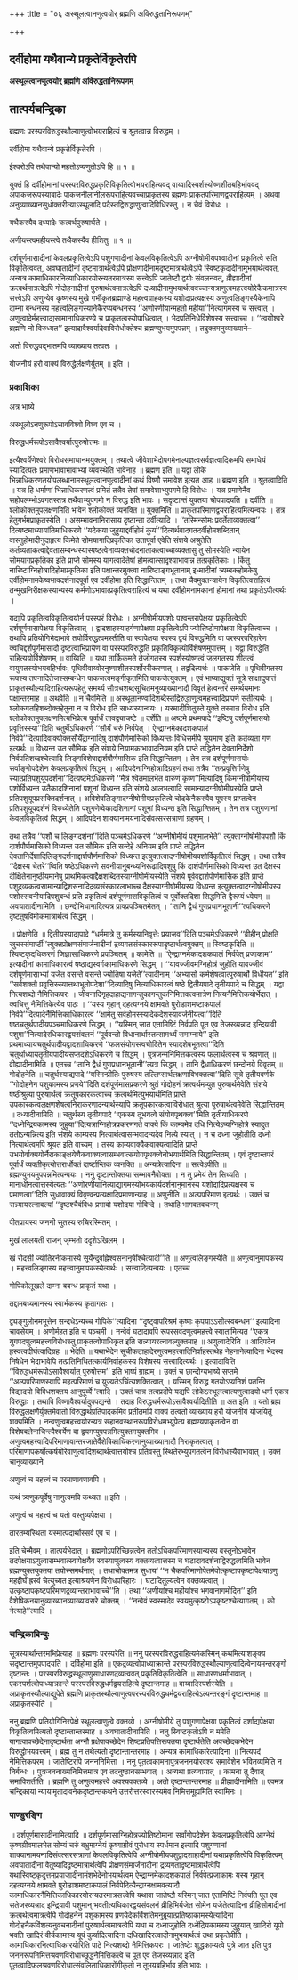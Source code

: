 +++
title = "०६ अस्थूलत्वानणुत्वयोर् ब्रह्मणि अविरुद्धतानिरूपणम्"

+++


## दर्वीहोमा यथैवान्ये प्रकृतेर्विकृतेरपि

**अस्थूलत्वानणुत्वयोर् ब्रह्मणि अविरुद्धतानिरूपणम्**

## **तात्पर्यचन्द्रिका**

ब्रह्मणः परस्परविरुद्धस्थौल्याणुत्वोभयराहित्यं च श्रुतत्वान्न विरुद्धम् ।

दर्वीहोमा यथैवान्ये प्रकृतेर्विकृतेरपि ।

ईश्वरोऽपि तथैवान्यो महतोऽप्यणुतोऽपि हि ॥ १ ॥

युक्तं हि दर्वीहोमानां परस्परविरुद्धप्रकृतिविकृतित्वोभयराहित्यवद् वाय्वादिस्पर्शस्योष्णशीतबहिर्भाववद् अपाकजरूपस्याबादेः पाकजनीलानीलरूपराहित्यवच्चाप्राकृतस्य ब्रह्मणः प्राकृतपरिमाणद्वयराहित्यम् । अथवा अनुव्याख्यानसुधोक्तरीत्याऽस्थूलादि पदैस्तद्विरुद्धाणुत्वादिविधिरस्तु । न चैवं विरोधः ।

यथैकस्यैव दध्यादेः क्रत्वर्थपुरुषार्थते ।

अणीयस्त्वमहीयस्त्वे तथैकस्यैव हीशितुः ॥ १ ॥

दर्शपूर्णमासादीनां केवलप्रकृतित्वेऽपि पशुगणादीनां केवलविकृतित्वेऽपि अग्नीषोमीयपश्वादीनां प्रकृतित्वे सति विकृतित्ववत्, अवघातादीनां दृष्टमात्रार्थत्वेऽपि प्रोक्षणादीनामदृष्टमात्रार्थत्वेऽपि स्विष्टकृदादीनामुभयार्थत्ववत्, अन्यत्र कामाधिकारनित्याधिकारयोरन्यतरमात्रस्य सत्त्वेऽपि जातेष्टौ द्वयोः संवलनवत्, व्रीह्यादीनां क्रत्वर्थमात्रत्वेऽपि गोदोहनादीनां पुरुषार्थत्वमात्रत्वेऽपि दध्यादीनामुभयार्थत्ववच्चान्यत्राणुत्वमहत्त्वयोरेकैकमात्रस्य सत्त्वेऽपि अणुन्येव कृष्णस्य मुखे गर्भीकृतब्रह्माण्डे महत्त्वग्राहकस्य यशोदाप्रत्यक्षस्य अणुत्वलिङ्गस्यैकेनापि दाम्ना बन्धनस्य महत्त्वलिङ्गस्यानेकैरप्यबन्धनस्य ‘‘अणोरणीयान्महतो महीया’’नित्यागमस्य च सत्त्वात् । अणुत्वादेर्महत्त्वाद्यसामानाधिकरण्ये च प्राकृतत्वस्योपाधित्वात् । भेदप्रतिनिधेर्विशेषस्य सत्त्वाच्च ॥ ‘‘त्वयीश्वरे ब्रह्मणि नो विरुध्यत’’ इत्यादावैश्वर्यादेवाविरोधोक्तेश्च ब्रह्मण्युभयमुपपन्नम् । तदुक्तमनुव्याख्याने–

अतो विरुद्धवद्भातमपि व्याख्याय तत्वतः ।

योजनीयं हरौ वाक्यं विरुद्धैर्लक्षणैर्युतम् ॥ इति ।

### **प्रकाशिका**

अत्र भाष्ये

अस्थूलोऽनणुरूपोऽसावविश्वो विश्व एव च ।

विरुद्धधर्मरूपोऽसावैश्वर्यात्पुरुषोत्तमः ॥

इत्यैश्वर्येणेश्वरे विरोधसमाधानमयुक्तम् । तथात्वे जीवेशाभेदोपगमेनाल्पज्ञत्वसर्वज्ञत्वादिकमपि समाधेयं स्यादित्यतः प्रमाणभावाभावाभ्यां व्यवस्थेति भावेनाह ॥ ब्रह्मण इति ॥ यद्वा लोके भिन्नाधिकरणतयोपलब्धानामस्थूलत्वानणुत्वादीनां कथं विष्णौ समावेश इत्यत आह ॥ ब्रह्मण इति ॥ श्रुतत्वादिति ॥ यत्र हि धर्माणां भिन्नाधिकरणत्वं प्रमितं तत्रैव तेषां समावेशाभ्युपगमे हि विरोधः । यत्र प्रमाणेनैव सहोपलम्भोऽवगतस्तत्र तथैवाभ्युपगमो न विरुद्ध इति भावः । सदृष्टान्तं युक्तया चोपपादयति ॥ दर्वीति ॥ श्लोकोक्तमुपलक्षणमिति भावेन श्लोकोक्तं व्यनक्ति ॥ युक्तमिति ॥ प्राकृतपरिमाणद्वयराहित्यमित्यन्वयः । तत्र हेतुगर्भमप्राकृतस्येति । असम्भावनानिरासाय दृष्टान्ता दर्वीत्यादि । ‘‘तस्मिन्सोमः प्रवर्तेताव्यक्तत्वा’’ दित्यष्टमाध्यायांतिमाधिकरणे ‘‘यदेकया जुहुयाद्दर्वीहोमं कुर्या’’दित्यर्थवादगतदर्वीहोमशब्दितान् वास्तुहोमादीनुदाहृत्य किमेते सोमयागादिप्रकृतिका उतापूर्वा एवेति संशये अश्रुतेति कर्तव्यताकत्वाद्देवतासम्बन्धस्यास्पष्टत्वेनाव्यक्तचोदनाताकत्वाच्चाव्यक्तासु तु सोमस्येति न्यायेन सोमयागप्रकृतिका इति प्राप्ते सोमस्य यागत्वादेतेषां होमत्वात्सादृश्याभावान्न तत्प्रकृतिकाः । किंतु नारिष्टाग्निहोत्रादिहोमप्रकृतिका इति पक्षान्तरमुक्त्वा नारिष्टाङ्गभूतानाम् इध्मादीनां त्र्यम्बकहोमकेषु दर्वीहोमनामकेष्वभावदर्शनादपूर्वा एव दर्वीहोमा इति सिद्धान्तितम् । तथा चैवमुक्तन्यायेन विकृतित्वराहित्यं तन्मुखनिरीक्षकस्यान्यस्य कर्मणोऽभावात्प्रकृतित्वराहित्यं च यथा दर्वीहोमनामकानां होमानां तथा प्रकृतेऽपीत्यर्थः ।

यद्यपि प्रकृतित्वविकृतित्वयोर्न परस्परं विरोधः । अग्नीषोमीयपशोः पश्वन्तरापेक्षया प्रकृतित्वेऽपि दर्शपूर्णमासापेक्षया विकृतित्वात् । द्वादशाहस्याहर्गणापेक्षया प्रकृतित्वेऽपि ज्योतिष्टोमापेक्षया विकृतित्वाच्च । तथापि प्रतियोगिभेदाभावे तयोर्विरुद्धत्वमस्तीति वा स्वापेक्षया स्वस्य द्वयं विरुद्धमिति वा परस्परपरिहारेण क्वचिद्दर्शपूर्णमासादौ दृष्टत्वाभिप्रायेण वा परस्परविरुद्धेति प्रकृतिविकृत्योर्विशेषणमुपात्तम् । यद्वा विरुद्धेति राहित्ययोर्विशेषणम् ॥ वाय्विति ॥ यथा तार्किकमते तेजोगतस्य स्पर्शस्योष्णत्वं जलगतस्य शीतत्वं वायुगतस्योभयबहिर्भावः, पृथिवीवाय्वोरनुष्णाशीतस्पर्शोररीकरणात् । तद्वदित्यर्थः ॥ पाकजेति ॥ पृथिवीगतस्य रूपस्य तपनादितेजस्सम्बन्धेन पाकजत्वमङ्गीकृतमिति पाकजेत्युक्तम् । एवं भाष्याद्युक्तं सूत्रे साक्षादुपात्तं प्राकृतस्थौल्यादिराहित्यरूपहेतुं समर्थ्य सौत्रचशब्दसूचितमनुव्याख्यानादौ विवृतं हेत्वन्तरं समर्थयमानः पक्षान्तरमाह ॥ अथवेति ॥ न चैवमिति ॥ अस्थूलानण्वादिशब्दैस्तद्विरुद्धाणुत्वमहत्त्वादिप्रापणे सतीत्यर्थः । श्लोकगतहिशब्दोक्तहेतुना न च विरोध इति साध्यस्यान्वयः । यस्मादीशितुस्ते युक्ते तस्मान्न विरोध इति श्लोकोक्तमुपलक्षणमित्यभिप्रेत्य पूर्वार्धं तावद्व्याचष्टे ॥ दर्शेति ॥ अष्टमे प्रथमपादे ‘‘इष्टिषु दर्शपूर्णमासयोः प्रवृत्तिस्स्या’’दिति चतुर्थेऽधिकरणे ‘‘सौर्यं चरुं निर्वपेत् । ऐन्द्राग्नमेकादशकपालं निर्वपे’’दित्यादिवाक्योक्तसौर्येंद्राग्नादिषु दार्शपौर्णमासिको विध्यन्तः विधिसमीपे श्रूयमाण इति कर्तव्यता गण इत्यर्थः ॥ विध्यन्त उत सौमिक इति संशये नियामकाभावादनियम इति प्राप्ते तद्धितेन देवतानिर्देशो निर्वपतिशब्दश्चेत्यादि लिङ्गविशेषाद्दार्शपौर्णमासिक इति सिद्धान्तितम् । तेन तत्र दर्शपूर्णमासयोः सर्वाङ्गोपदेशेन केवलप्रकृतित्वं सिद्धम् । आदिपदेनाग्निहोत्रादिग्रहणं तथा तत्रैव ‘‘तत्प्रवृत्तिर्गणेषु स्यात्प्रतिपशुयूपदर्शना’’दित्यष्टमेऽधिकरणे ‘‘मैत्रं श्वेतमालभेत वारुणं कृष्ण’’मित्यादिषु किमग्नीषोमीयस्य पशोर्विध्यन्त उतैकादशिनानां पशूनां विध्यन्त इति संशये आलभत्यादि सामान्यादग्नीषोमीयस्येति प्राप्ते प्रतिपशुयूपप्रसक्तिदर्शनात् । अविशेषलिङ्गादग्नीषोमीयप्रकृतित्वे चोदकेनैकस्यैव यूपस्य प्राप्तत्वेन प्रतिपशुयूपदर्शनं विरुध्येतेति पशुगणेष्वेकादशिनानां पशूनां विध्यन्त इति सिद्धान्तितम् । तेन तत्र पशुगणानां केवलविकृतित्वं सिद्धम् । आदिपदेन शाक्यानामयनादिसंवत्सरसत्राणां ग्रहणम् ।

तथा तत्रैव ‘‘पशौ च लिङ्गदर्शना’’दिति पञ्चमेऽधिकरणे ‘‘अग्नीषोमीयं पशुमालभेते’’ त्युक्ताग्नीषोमीयपशौ किं दार्शपौर्णमासिको विध्यन्त उत सौमिक इति सन्देहे अनियम इति प्राप्ते तद्धितेन देवतानिर्देशादिलिङ्गदर्शनाद्दार्शपौर्णमासिको विध्यन्त इत्युक्तत्वादग्नीषोमीयपशोर्विकृतित्वं सिद्धम् । तथा तत्रैव ‘‘दैक्षस्य चेतरे’’ष्विति षष्ठेऽधिकरणे सवनीयानुबन्ध्यनिरूढादिपशुषु किं दार्शपौर्णमासिको विध्यन्त उत दैक्षस्य दीक्षितेनानुष्ठीयमानेषु प्राथमिकत्वाद्दैक्षशब्दितस्याग्नीषोमीयस्येति संशये पूर्ववद्दार्शपौर्णमासिक इति प्राप्ते पशुद्रव्यकत्वसामान्याद्विशसनादिद्रव्यसंस्कारलाभाच्च दैक्षस्याग्नीषोमीयस्य विध्यन्त इत्युक्तत्वादग्नीषोमीयस्य पशोस्सवनीयादिपशुबन्धं प्रति प्रकृतित्वं दर्शपूर्णमासविकृतित्वं च पूर्वोक्तदिशा सिद्धमिति द्वैरूप्यं ध्येयम् ॥ अवघातादीनामिति ॥ छन्दोभिधानादित्यत्र प्राक्प्रपञ्चितमेतत् । ‘‘तानि द्वैधं गुणप्रधानभूतानी’’त्यधिकरणे दृष्टतुषविमोकमात्रार्थत्वं सिद्धम् ।

॥ प्रोक्षणेति ॥ द्वितीयस्याद्यपादे ‘‘धर्ममात्रे तु कर्मस्यानिवृत्तेः प्रयाजव’’दिति पञ्चमेऽधिकरणे ‘‘व्रीहीन् प्रोक्षति स्रुचस्संमार्ष्टी’’त्युक्तप्रोक्षणसंमार्जनादीनां द्रव्यगतसंस्काररूपादृष्टार्थत्वमुक्तम् ॥ स्विष्टकृदिति ॥ स्विष्टकृदधिकरणं जिज्ञासाधिकरणे प्रपञ्चितम् ॥ कामेति ॥ ‘‘ऐन्द्राग्नमेकादशकपालं निर्वपेत् प्रजाकाम’’ इत्यादीनां कामाधिकारत्वं षष्ठाद्यस्वर्गकामाधिकरणे सिद्धम् । ‘‘यावज्जीवमग्निहोत्रं जुहोति यावज्जीवं दर्शपूर्णमासाभ्यां यजेत वसन्ते वसन्ते ज्योतिषा यजेते’’त्यादीनाम् ‘‘अभ्यासो कर्मशेषत्वात्पुरुषार्थो विधीयत’’ इति ‘‘सर्वशक्तौ प्रवृत्तिस्स्यात्तथाभूतोपदेशा’’दित्यादिषु नित्याधिकारत्वं षष्ठे द्वितीयपादे तृतीयपादे च सिद्धम् । यद्वा नित्यशब्दो नैमित्तिकपरः । जीवनादिगृहदाहाद्यनागन्तुकागन्तुकनिमित्तवत्त्वमात्रेण नित्यनैमित्तिकयोर्भेदात् । क्वचित्तु नैमित्तिकेत्येव पाठः । ‘‘यस्य गृहान् दहत्यग्नये क्षामवते पुरोडाशमष्टाकपालं निर्वपे’’दित्यादेर्नैमित्तिकाधिकारत्वं ‘‘क्षामेतु सर्वहोमस्स्यादेकदेशस्यावर्जनीयत्वा’’दिति षष्ठचतुर्थपादीयपञ्चमाधिकरणे सिद्धम् । ‘‘यस्मिन् जात एतामिष्टिं निर्वपति पूत एव तेजस्व्यन्नाद इन्द्रियावी पशुमा’’नित्यादेरधिकारद्वयसंवलनं ‘‘पूर्ववन्तो विधानार्थास्तत्सामर्थ्यं समाम्नाये’’ इति प्रथमाध्यायचतुर्थपादीयद्वादशाधिकरणे ‘‘फलसंयोगस्त्वचोदितेन स्यादशेषभूतत्वा’’दिति चतुर्थाध्यायतृतीयपादीयसप्तदशेऽधिकरणे च सिद्धम् । पुत्रजन्मनिमित्तकत्वस्य फलार्थत्वस्य च श्रवणात् ॥ व्रीह्यादीनामिति ॥ एतच्च ‘‘तानि द्वैधं गुणप्रधानभूतानी’’त्यत्र सिद्धम् । तानि द्वैधाधिकरणं छन्दोनये विवृतम् ॥ गोदोहनेति ॥ चतुर्थस्याद्यपादे ‘‘यस्मिन्प्रीतिः पुरुषस्य तल्लिप्सार्थलक्षणाविभक्तत्वा’’दिति सूत्रे तृतीयवर्णके ‘‘गोदोहनेन पशुकामस्य प्रणये’’दिति दर्शपूर्णमासप्रकरणे श्रुतं गोदोहनं क्रत्वर्थमप्युत पुरुषार्थमेवेति संशये षष्ठीश्रुत्या पुरुषार्थत्वं क्रतूपकारकत्वाच्च क्रत्वर्थमित्युभयार्थमिति प्राप्ते उपकारकत्वलक्षणशेषत्वनिराकरणादन्यार्थस्यापि क्रतूपकारकत्वाविरोधात् श्रुत्या पुरुषार्थत्वमेवेति सिद्धान्तितम् ॥ दध्यादीनामिति ॥ चतुर्थस्य तृतीयपादे ‘‘एकस्य तूभयत्वे संयोगपृथक्त्व’’मिति तृतीयाधिकरणे ‘‘दध्नेन्द्रियकामस्य जुहुया’’दित्यत्राग्निहोत्रप्रकरणगते वाक्ये किं काम्यमेव दधि नित्येऽप्यग्निहोत्रे स्यादुत ततोऽन्यन्नित्य इति संशये काम्यस्य नित्यार्थत्वासम्भवादन्यदेव नित्ये स्यात् । न च दध्ना जुहोतीति दध्नो नित्यार्थत्वमपि श्रूयत इति वाच्यम् । तस्य काम्यवाक्यैकवाक्यत्वादिति प्राप्ते उभयोर्वाक्ययोर्नैराकाङ्क्षयेणैकवाक्यत्वासम्भवात्संयोगपृथक्त्वेनोभयार्थमिति सिद्धान्तितम् । एवं दृष्टान्तपरं पूर्वार्धं व्यक्तीकृत्योत्तरार्धोक्तं दार्ष्टान्तिकं व्यनक्ति ॥ अन्यत्रेत्यादिना ॥ सत्त्वेऽपीति ॥ ब्रह्मण्युभयमुपपन्नमित्यन्वयः । ननु दृष्टान्तोक्तया सम्भावनैवोक्ता । न तु प्रमेयं तेन सिध्यति । मानाधीनत्वात्तस्येत्यतः ‘‘अणोरणीयानित्याद्यागमस्योभयकार्यदर्शनानुमानस्य यशोदादिप्रत्यक्षस्य च प्रमाणत्वा’’दिति सुधावाक्यं विवृण्वन्प्रत्यक्षादिप्रमाणान्याह ॥ अणुनीति ॥ अल्पपरिमाण इत्यर्थः । उक्तं च सन्न्यायरत्नावल्यां ‘‘दृष्टश्चैवंविधः प्रभावो यशोदया गोविन्दे । तथाहि भागवतवचनम्

पीतप्रायस्य जननी सुतस्य रुचिरस्मितम् ।

मुखं लालयती राजन् जृम्भतो ददृशेऽखिलम् ।

खं रोदसी ज्योतिरनीकमास्ये सूर्येन्दुवह्निश्वसनानृषींश्चेत्यादी’’ति ॥ अणुत्वलिङ्गस्येति ॥ अणुत्वानुमापकस्य । महत्त्वलिङ्गस्य महत्त्वानुमापकस्येत्यर्थः । सत्त्वादित्यन्वयः । एतच्च

गोपिकोलूखले दाम्ना बबन्ध प्राकृतं यथा ।

तद्दामबध्यमानस्य स्वार्भकस्य कृतागसः ।

द्व्यङ्गुलोनमभूत्तेन सन्दधेऽन्यच्च गोपिके’’त्यादिना ‘‘दृष्ट्वापरिश्रमं कृष्णः कृपयाऽऽसीत्स्वबन्धन’’ इत्यादिना चावसेयम् । अणोर्महत इति च पञ्चमी । नन्वेवं घटादावपि रूपरसवदणुत्वमहत्त्वे स्यातामित्यत ‘‘एकत्र युगपदणुत्वमहत्त्वविरोधस्तु प्राकृतत्वोपाधिकृत इति सन्न्यायरत्नावल्युक्तमाह ॥ अणुत्वादेरिति ॥ आदिपदेन ह्रस्वत्वदीर्घत्वादिग्रहः ॥ भेदेति ॥ यथाभेदेन सूचीकटाहादेरणुत्वमहत्त्वादिनिर्वाहस्तथेह नेहनानेत्यादिना भेदस्य निषेधेन भेदाभावेपि तत्प्रतिनिधितत्कार्यनिर्वाहकस्य विशेषस्य सत्त्वादित्यर्थः । इत्यादाविति ‘‘विरुद्धधर्मरूपोऽसावैश्वर्यात् पुरुषोत्तम’’ इति भाष्यं ग्राह्यम् । उक्तं च छान्दोग्यभाष्ये सप्तमे ‘‘अल्पपरिमाणस्यापि महत्परिमाणं च युज्यतेऽचिंत्यशक्तित्वात् । यस्मिन् विरुद्ध गतयोऽप्यनिशं पतन्ति विद्यादयो विविधशक्तय आनुपूर्व्ये’’त्यादि । उक्तं चात्र तत्वप्रदीपे यद्यपि लोकेऽस्थूलत्वात्यणुत्वादयो धर्मा एकत्र विरुद्धाः । तथापि विष्णावैश्वर्यादुपपद्यन्ते । तदाह विरुद्धधर्मरूपोऽसावैश्वर्यादितीति ॥ अत इति ॥ यतो ब्रह्म विरुद्धलक्षणैर्युक्तमेवातो विरुद्धार्थप्रतिपादकमिव प्रतीतमपि वाक्यं तत्वतो व्याख्याय हरौ योजनीयं योजयितुं शक्यमिति । नन्वणुत्वमहत्त्वयोरन्यत्र सहानवस्थानरूपविरोधमभ्युपेत्य ब्रह्मण्यप्राकृतत्वेन वा विशेषबलेनाचिन्त्यैश्वर्येण वा द्वयमप्युपपन्नमित्युक्तमयुक्तमिव । अणुत्वमहत्त्वादिपरिमाणावान्तरजातेर्वैशेषिकाधिकरणानुव्याख्यानादौ निराकृतत्वात् । परिमाणापकर्षोत्कर्षयोरेवाणुत्वादिशब्दार्थत्वात्तयोश्च प्रतिवस्तु स्थितेरभ्युपगतत्वेन विरोधस्यैवाभावात् । उक्तं चानुव्याख्याने

अणुत्वं च महत्त्वं च परमाणावणावपि ।

कथं त्र्यणुकपूर्वेषु नाणुत्वमपि कथ्यत ॥ इति ।

अणुत्वं च महत्त्वं च यतो वस्तुव्यपेक्षया ।

तारतम्यस्थिता यस्मात्पदार्थास्सर्व एव च ॥

इति चेन्मैवम् । तात्पर्यभेदात् । ब्रह्मणोऽपरिच्छिन्नत्वेन ततोऽधिकपरिमाणस्यान्यस्य वस्तुनोऽभावेन तदपेक्षयाऽणुत्वासम्भवात्स्वापेक्षयैव स्वस्याणुत्वस्य वक्तव्यत्वात्तस्य च घटादावदर्शनाद्विरुद्धत्वमिति भावेन ब्रह्मण्युक्तयुक्तया तयोस्समर्थनात् । तथाचोक्तमत्र सुधायां ‘‘न चैकपरिमाणोपेतमेवोत्कृष्टापकृष्टापेक्षयाऽणु महद्दीर्घं ह्रस्वं चेत्युच्यत इत्याश्रयणेन विरोधपरिहारः । घटादितुल्यत्वेन वक्तव्यत्वात् । उत्कृष्टापकृष्टपरिमाणद्रव्यान्तराभावाच्चे’’ति । तथा ‘‘अणीयांश्च महीयांश्च भगवानागमोदित’’ इति वैशेषिकनयानुव्याख्यानव्याख्यावसरे चोक्तम् । ‘‘नन्वेवं स्वस्मादेव स्वयमुत्कृष्टोऽपकृष्टश्चेत्यागतम् । को नेत्याहे’’त्यादि ।

### **चन्द्रिकाबिन्दुः**

सूत्रस्यार्थान्तरमभिप्रेत्याह ॥ ब्रह्मणः परस्परेति ॥ ननु परस्परविरुद्धराहित्यमेकस्मिन् कथमित्याशङ्क्य सदृष्टान्तमुपपादयति ॥ दर्विहोमा इति ॥ एकद्रव्यत्वोपाध्याक्रान्ते परस्परविरुद्धस्थौल्याणुत्वादित्वेनायमन्तरङ्गो दृष्टान्तः । परस्परविरुद्धस्थूलाणुसाधारणद्रव्यत्ववत् प्रकृतिविकृतित्वेति ॥ साधारणधर्माभावात् । एकस्पर्शत्वोपाध्याक्रान्ते परस्परविरुद्धधर्मद्वयराहित्ये दृष्टान्तमाह ॥ वाय्वादिस्पर्शस्येति ॥ अप्राकृतस्थौल्याद्युपेते ब्रह्मणि प्राकृतस्थौल्याणुत्वपरस्परविरुद्धधर्मद्वयराहित्येऽत्यन्तरङ्गं दृष्टान्तमाह ॥ अप्राकृतस्येति ।

ननु ब्रह्मणि प्रतियोगिनिरपेक्षे स्थूलत्वाणुत्वे वक्तव्ये । अग्नीषोमीये तु पशुगणापेक्षया प्रकृतित्वं दर्शाद्यपेक्षया विकृतित्वमित्यतो दृष्टान्तान्तरमाह ॥ अवघातादीनामिति ॥ ननु स्विष्टकृतोऽपि न ममेति यागत्वावच्छेदेनादृष्टार्थता अग्नौ प्रक्षेपावच्छेदेन शिष्टप्रतिपत्तिरूपतया दृष्टार्थतेति अवच्छेदकभेदेन विरुद्धोभयवत्त्वम् । ब्रह्म तु न तथेत्यतो दृष्टान्तान्तरमाह ॥ अन्यत्र कामाधिकारेत्यादिना ॥ नित्यपदं नैमित्तिकपरम् । जातेष्टिरपि जनननिमित्ता । ननु पूतत्वकामनापुत्रजननयोरवश्यं समावेशेन भवितव्यमिति न निर्बन्धः । पुत्रजननाख्यनिमित्तमात्र एव तदनुष्ठानसम्भवात् । अन्यथा प्रत्यवायात् । कामना तु दैवात् समाविशतीति । ब्रह्मणि तु अणुत्वमहत्त्वे अवश्यवक्तव्ये । अतो दृष्टान्तान्तरमाह ॥ व्रीह्यादीनामिति ॥ एवमत्र चन्द्रिकायां न्यायामृतादावनेकदृष्टान्तकथने उत्तरोत्तरस्वारस्यमेव निमित्तमूह्यमिति स्वामिनः ।

### **पाण्डुरङ्गि**

॥ दर्शपूर्णमासादीनामित्यादि ॥ दर्शपूर्णमासाग्निहोत्रज्योतिष्टोमानां सर्वांगोपदेशेन केवलप्रकृतित्वेपि आग्नेयं कृष्णग्रीवमालभेत सोम्यं चरुं बभ्रुमाग्नेयं कृष्णाग्रीवं पुरोधाय स्पर्धमान इत्यादि पशुगणानां शाक्यानामयनादिसंवत्सरसत्राणां केवलविकृतित्वेपि अग्नीषोमीयपशुद्वादशाहादीनां यथाप्रकृतित्वेपि विकृतित्वम् अवघातादीनां वैतुष्यादिदृष्टमात्रार्थत्वेपि प्रोक्षणसंमार्जनादीनां द्रव्यगतादृष्टमात्रार्थत्वेपि यथास्विष्टकृदुत्तमप्रयाजादीनामंशभेदेनोभयार्थत्वम् ऐन्द्राग्नमेकादशकपालं निर्वपेत्प्रजाकामः यस्य गृहान् दहत्यग्नये क्षामवते पुरोडाशमष्टाकपालं निर्वपेदित्यैन्द्राग्नक्षामवत्यादौ कामाधिकारनैमित्तिकाधिकारयोरन्यतरमात्रसत्त्वेपि यथावा जातेष्टौ यस्मिन् जात एतामिष्टिं निर्वपति पूत एव सतेजस्व्यन्नाद इन्द्रियावी पशुमान् भवतीत्यधिकारद्वयसंवलनं व्रीहिभिर्यजेत सोमेन यजेतेत्यादिना व्रीहिसोमादीनां क्रत्वर्थत्वमात्रत्वेपि गोदोहनेन पशुकामस्य प्रणयेदेकविंशतिमनुब्रूयात्प्रतिष्ठाकामस्येत्यादिना गोदोहनैकविंशत्यनुवचनादीनां पुरुषार्थत्वमात्रत्वेपि यथा च दध्नाजुहोति दध्नेंद्रियकामस्य जुहुयात् खादिरो यूपो भवति खादिरं वीर्यकामस्य यूपं कुर्यादित्यादिना दधिखादिरत्वादीनामुभयार्थत्वं तथा प्रकृतेपीति । कामाधिकारनित्याधिकारयोरिति पाठे नित्यशब्दो नैमित्तिकपरः । जातेष्टेः शुद्धकाम्यत्वे पुत्रे जात इति पुत्र जननरूपनिमित्तश्रवणविरोधाच्छुद्धनैमित्तिकत्वे च पूत एव तेजस्व्यन्नाद इति पूतत्वादिफलश्रवणविरोधात्संवलिताधिकारोंगीकृतो न तूभयबहिर्भाव इति भावः ।

